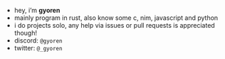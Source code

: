 - hey, i’m **gyoren**
- mainly program in rust, also know some c, nim, javascript and python
- i do projects solo, any help via issues or pull requests is appreciated though!
- discord: `@gyoren`
- twitter: `@_gyoren`
